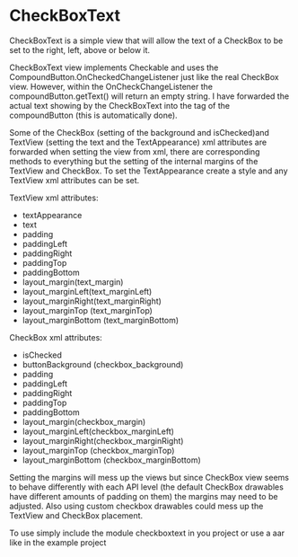 CheckBoxText
============

CheckBoxText is a simple view that will allow the text of a CheckBox to be set to the right, left, above or below it.
<p>
CheckBoxText view implements Checkable and uses the CompoundButton.OnCheckedChangeListener just like the real CheckBox view. However, within the OnCheckChangeListener the compoundButton.getText() will return an empty string. I have forwarded the actual text showing by the CheckBoxText into the tag of the compoundButton (this is automatically done).
<p>
Some of the CheckBox (setting of the background and isChecked)and TextView (setting the text and the TextAppearance) xml attributes are forwarded when setting the view from xml, there are corresponding methods to everything but the setting of the internal margins of the TextView and CheckBox. To set the TextAppearance create a style and any TextView xml attributes can be set.
<p>
TextView xml attributes:
<ul>
<li>textAppearance</li>
<li>text</li>
<li>padding</li>
<li>paddingLeft</li>
<li>paddingRight</li>
<li>paddingTop</li>
<li>paddingBottom</li>
<li>layout_margin(text_margin)</li>
<li>layout_marginLeft(text_marginLeft)</li>
<li>layout_marginRight(text_marginRight)</li>
<li>layout_marginTop (text_marginTop)</li>
<li>layout_marginBottom (text_marginBottom)</li>
</ul>
<p>
CheckBox xml attributes:
<ul>
<li>isChecked</li>
<li>buttonBackground (checkbox_background)</li>
<li>padding</li>
<li>paddingLeft</li>
<li>paddingRight</li>
<li>paddingTop</li>
<li>paddingBottom</li>
<li>layout_margin(checkbox_margin)</li>
<li>layout_marginLeft(checkbox_marginLeft)</li>
<li>layout_marginRight(checkbox_marginRight)</li>
<li>layout_marginTop (checkbox_marginTop)</li>
<li>layout_marginBottom (checkbox_marginBottom)</li>
</ul>
<p>
Setting the margins will mess up the views but since CheckBox view seems to behave differently with each API level (the default CheckBox drawables have different amounts of padding on them) the margins may need to be adjusted. Also using custom checkbox drawables could mess up the TextView and CheckBox placement.
<p>
To use simply include the module checkboxtext in you project or use a aar like in the example project